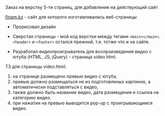 Заказ на верстку 5-ти страниц, для добавления на действующий сайт

[finam.kz](http://finam.kz/) - 
сайт для которого изготавливались веб-страницы

* Прорисовал дизайн

* Сверстал страницы - мой код верстки между тегами `<main></main>`. `<header>` и `<footer>` остался прежний, т.е. тотже что и на сайте.

* Разработал видеопроигрыватель для воспроизведения видео с ютуба (HTML, JS, jQuery) - страница video.html.

ТЗ для страницы video.html: 
1. на странице размещено превью видео с ютуба,
2. превью должно размещаться не из подготовленых картинок, а автоматически подставляться с видео,
3. также должно быть название видео, дата размещения и ссылка на категорию видео.
4. при нажатии на превью выводится pop-up с проигрывающимся видео.
